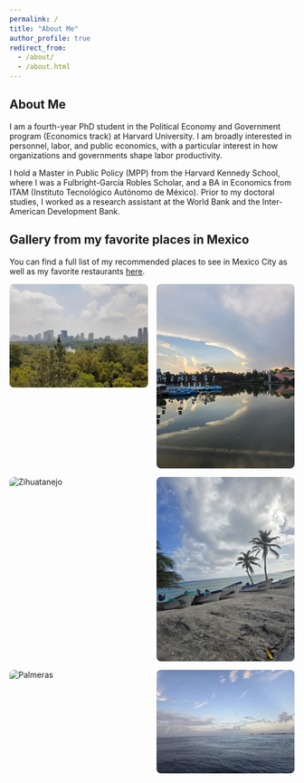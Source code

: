 ```yaml
---
permalink: /
title: "About Me"
author_profile: true
redirect_from: 
  - /about/
  - /about.html
---
```


<style>
.grid-gallery {
  display: grid;
  grid-template-columns: repeat(auto-fit, minmax(220px, 1fr));
  gap: 15px;
  margin-bottom: 2em;
}
.grid-gallery img {
  width: 100%;
  height: auto;
  border-radius: 8px;
  object-fit: cover;
}
</style>

## About Me

I am a fourth-year PhD student in the Political Economy and Government program (Economics track) at Harvard University. I am broadly interested in personnel, labor, and public economics, with a particular interest in how organizations and governments shape labor productivity.

I hold a Master in Public Policy (MPP) from the Harvard Kennedy School, where I was a Fulbright-García Robles Scholar, and a BA in Economics from ITAM (Instituto Tecnológico Autónomo de México). Prior to my doctoral studies, I worked as a research assistant at the World Bank and the Inter-American Development Bank.

## Gallery from my favorite places in Mexico 
You can find a full list of my recommended places to see in Mexico City as well as my favorite restaurants [here](/files/CDMX.pdf).


<div class="grid-gallery">
  <img src="/images/cdmx1.jpg" alt="CDMX">
  <img src="/images/chapultepec.jpg" alt="Chapultepec">
  <img src="/images/zihua.jpg" alt="Zihuatanejo">
  <img src="/images/cozumel.jpg" alt="Cozumel">
  <img src="/images/palmeras.jpg" alt="Palmeras">
  <img src="/images/bacalar.jpg" alt="Bacalar">
</div>
